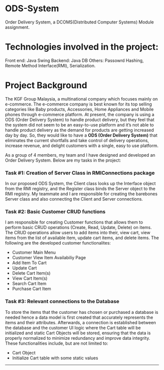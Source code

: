 # ODS-System
Order Delivery System, a DCOMS(Distributed Computer Systems) Module assignment.

# Technologies involved in the project:
Front end: Java Swing
Backend: Java DB
Others: Passowrd Hashing, Remote Method Interface(RMI), Serialization. 

# Project Background
  The KGF Group Malaysia, a multinational company which focuses mainly on e-commerce. The e-commerce company is best known for its top selling categories like Baby products, Accessories, Home Appliances and Mobile phones through e-commerce platform. At present, the company is using a ODS (Order Delivery System) to handle product delivery, but they feel that the system did not seem to be an easy-to-use platform and it’s not able to handle product delivery as the demand for products are getting increased day by day. So, they would like to have a **ODS (Order Delivery System)** that eliminates the current shortfalls and take control of delivery operations, increase revenue, and delight customers with a single, easy to use platform. 

As a group of 4 members, my team and I have designed and developed an Order Delivery System. Below are my tasks in the project: 
### Task #1: Creation of Server Class in RMIConnections package
In our proposed ODS System, the Client class looks up the Interface object from the RMI registry, and the Register class binds the Server object to the RMI registry. My teammate and I are responsible for creating the barebones Server class and also connecting the Client and Server connections.

### Task #2: Basic Customer CRUD functions 
I am responsible for creating Customer functions that allows them to perform basic CRUD operations (Create, Read, Update, Delete) on items. The CRUD operations allow users to add items into their, view cart, view items from the list of available item, update cart items, and delete items. The following are the developed customer functionalites:
- Customer Main Menu 
- Customer View Item Availabiliy Page
- Add Item To Cart 
- Update Cart
- Delete Cart Item(s)
- View Cart Item(s)
- Search Cart Item
- Purchase Cart Item
 
### Task #3: Relevant connections to the Database
To store the items that the customer has chosen or purchased a database is needed hence a data model is first created that accurately represents the items and their attributes. Afterwards, a connection is established between the database and the customer UI logic where the Cart table will be initialized and static Cart Objects will be stored, ensuring that the data is properly normalized to minimize redundancy and improve data integrity. 
These functionalities include, but are not limited to:
- Cart Object
- Initialize Cart table with some static values

----------------------------------------------
